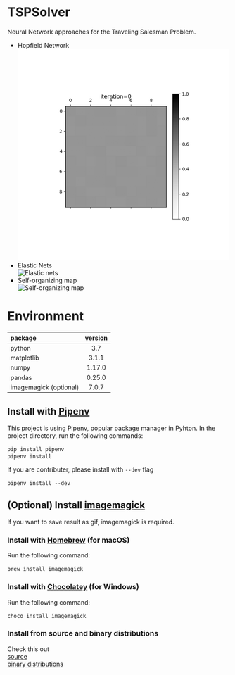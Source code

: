 # TSPSolver
Neural Network approaches for the Traveling Salesman Problem.
- Hopfield Network  
![Hopfield net](https://github.com/ishidur/TSPSolver/blob/master/results/random_10_cities/hopfield_net/animation.gif)
- Elastic Nets  
![Elastic nets](https://github.com/ishidur/TSPSolver/blob/master/results/djibouti/elastic_nets/animation.gif)
- Self-organizing map  
![Self-organizing map](https://github.com/ishidur/TSPSolver/blob/master/results/djibouti/self_organizing_map/animation.gif)

# Environment
|package|version|
|:--|:--:|
|python|3.7|
|matplotlib|3.1.1|
|numpy|1.17.0|
|pandas|0.25.0|
|imagemagick (optional)|7.0.7|
  
## Install with [Pipenv](https://docs.pipenv.org)  
This project is using Pipenv, popular package manager in Pyhton.
In the project directory, run the following commands:  
```
pip install pipenv
pipenv install
```  
If you are contributer, please install with `--dev` flag
```
pipenv install --dev
```

## (Optional) Install [imagemagick](https://www.imagemagick.org/script/index.php)  
If you want to save result as gif, imagemagick is required.  
### Install with [Homebrew](https://brew.sh/index.html) (for macOS)  
Run the following command: 
```
brew install imagemagick
```
### Install with [Chocolatey](https://chocolatey.org/about) (for Windows)  
Run the following command: 
```
choco install imagemagick
```
### Install from source and binary distributions    
Check this out  
[source](https://www.imagemagick.org/script/install-source.php)  
[binary distributions](https://www.imagemagick.org/script/download.php)

